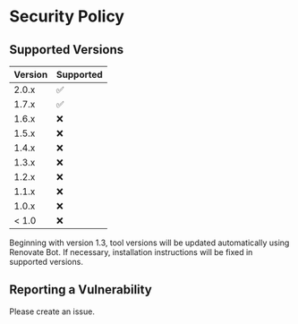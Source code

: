 # Security Policy

## Supported Versions

| Version | Supported          |
| ------- | ------------------ |
| 2.0.x   | :white_check_mark: |
| 1.7.x   | :white_check_mark: |
| 1.6.x   | :x:                |
| 1.5.x   | :x:                |
| 1.4.x   | :x:                |
| 1.3.x   | :x:                |
| 1.2.x   | :x:                |
| 1.1.x   | :x:                |
| 1.0.x   | :x:                |
| < 1.0   | :x:                |

Beginning with version 1.3, tool versions will be updated automatically using Renovate Bot. If necessary, installation instructions will be fixed in supported versions.

## Reporting a Vulnerability

Please create an issue.
